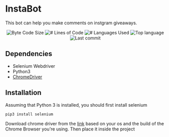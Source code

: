 # InstaBot
This bot can help you make comments on instgram giveaways.

<p align="center">
	<img alt="Byte Code Size" src="https://img.shields.io/github/languages/code-size/ChristosHadjichristofi/InstaBot?color=red" />
	<img alt="# Lines of Code" src="https://img.shields.io/tokei/lines/github/ChristosHadjichristofi/InstaBot?color=red" />
	<img alt="# Languages Used" src="https://img.shields.io/github/languages/count/ChristosHadjichristofi/InstaBot?color=yellow" />
	<img alt="Top language" src="https://img.shields.io/github/languages/top/ChristosHadjichristofi/InstaBot?color=yellow" />
	<img alt="Last commit" src="https://img.shields.io/github/last-commit/ChristosHadjichristofi/InstaBot?color=important" />
</p>

## Dependencies
* Selenium Webdriver
* Python3
* [ChromeDriver](https://chromedriver.chromium.org/downloads)

## Installation
Assuming that Python 3 is installed, you should first install selenium
```
pip3 install selenium
```
Download chrome driver from the [link](https://chromedriver.chromium.org/downloads) based on your os and the build of the Chrome Browser you're using. Then place it inside the project